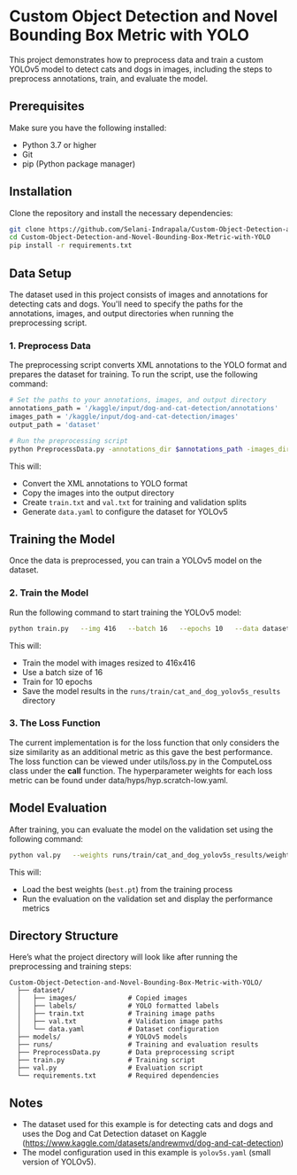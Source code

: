 
# Custom Object Detection and Novel Bounding Box Metric with YOLO

This project demonstrates how to preprocess data and train a custom YOLOv5 model to detect cats and dogs in images, including the steps to preprocess annotations, train, and evaluate the model.

## Prerequisites

Make sure you have the following installed:
- Python 3.7 or higher
- Git
- pip (Python package manager)

## Installation

Clone the repository and install the necessary dependencies:

```bash
git clone https://github.com/Selani-Indrapala/Custom-Object-Detection-and-Novel-Bounding-Box-Metric-with-YOLO.git
cd Custom-Object-Detection-and-Novel-Bounding-Box-Metric-with-YOLO
pip install -r requirements.txt
```

## Data Setup

The dataset used in this project consists of images and annotations for detecting cats and dogs. You'll need to specify the paths for the annotations, images, and output directories when running the preprocessing script.

### 1. Preprocess Data

The preprocessing script converts XML annotations to the YOLO format and prepares the dataset for training. To run the script, use the following command:

```bash
# Set the paths to your annotations, images, and output directory
annotations_path = '/kaggle/input/dog-and-cat-detection/annotations'
images_path = '/kaggle/input/dog-and-cat-detection/images'
output_path = 'dataset'

# Run the preprocessing script
python PreprocessData.py -annotations_dir $annotations_path -images_dir $images_path -output_dir $output_path
```

This will:
- Convert the XML annotations to YOLO format
- Copy the images into the output directory
- Create `train.txt` and `val.txt` for training and validation splits
- Generate `data.yaml` to configure the dataset for YOLOv5

## Training the Model

Once the data is preprocessed, you can train a YOLOv5 model on the dataset.

### 2. Train the Model

Run the following command to start training the YOLOv5 model:

```bash
python train.py   --img 416   --batch 16   --epochs 10   --data dataset/data.yaml   --cfg ./models/yolov5s.yaml   --weights ''   --name cat_and_dog_yolov5s_results
```

This will:
- Train the model with images resized to 416x416
- Use a batch size of 16
- Train for 10 epochs
- Save the model results in the `runs/train/cat_and_dog_yolov5s_results` directory

### 3. The Loss Function 

The current implementation is for the loss function that only considers the size similarity as an additional metric as this gave the best performance. The loss function can be viewed under utils/loss.py in the ComputeLoss class under the __call__ function. The hyperparameter weights for each loss metric can be found under data/hyps/hyp.scratch-low.yaml.

## Model Evaluation

After training, you can evaluate the model on the validation set using the following command:

```bash
python val.py   --weights runs/train/cat_and_dog_yolov5s_results/weights/best.pt   --data dataset/data.yaml   --img 416   --batch 16
```

This will:
- Load the best weights (`best.pt`) from the training process
- Run the evaluation on the validation set and display the performance metrics

## Directory Structure

Here’s what the project directory will look like after running the preprocessing and training steps:

```
Custom-Object-Detection-and-Novel-Bounding-Box-Metric-with-YOLO/
  ├── dataset/
  │   ├── images/             # Copied images
  │   ├── labels/             # YOLO formatted labels
  │   ├── train.txt           # Training image paths
  │   ├── val.txt             # Validation image paths
  │   └── data.yaml           # Dataset configuration
  ├── models/                 # YOLOv5 models
  ├── runs/                   # Training and evaluation results
  ├── PreprocessData.py       # Data preprocessing script
  ├── train.py                # Training script
  ├── val.py                  # Evaluation script
  └── requirements.txt        # Required dependencies
```

## Notes

- The dataset used for this example is for detecting cats and dogs and uses the Dog and Cat Detection dataset on Kaggle (https://www.kaggle.com/datasets/andrewmvd/dog-and-cat-detection)
- The model configuration used in this example is `yolov5s.yaml` (small version of YOLOv5).


